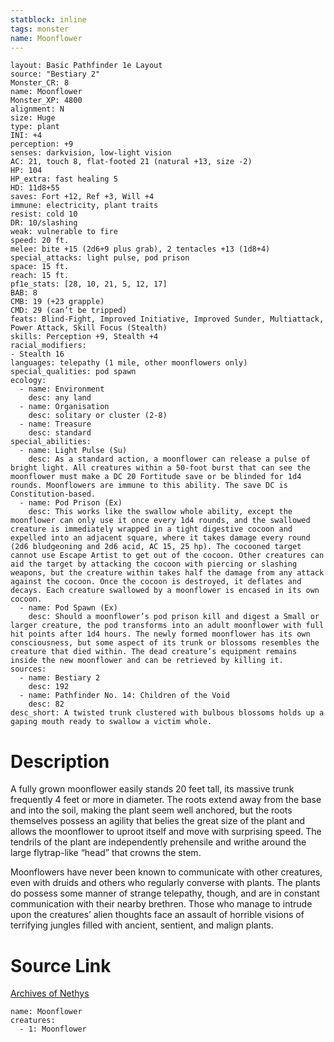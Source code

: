 ```yaml
---
statblock: inline
tags: monster
name: Moonflower
---
```

```statblock
layout: Basic Pathfinder 1e Layout
source: "Bestiary 2"
Monster_CR: 8
name: Moonflower
Monster_XP: 4800
alignment: N
size: Huge
type: plant
INI: +4
perception: +9
senses: darkvision, low-light vision
AC: 21, touch 8, flat-footed 21 (natural +13, size -2)
HP: 104
HP_extra: fast healing 5
HD: 11d8+55
saves: Fort +12, Ref +3, Will +4
immune: electricity, plant traits
resist: cold 10
DR: 10/slashing
weak: vulnerable to fire
speed: 20 ft.
melee: bite +15 (2d6+9 plus grab), 2 tentacles +13 (1d8+4)
special_attacks: light pulse, pod prison
space: 15 ft.
reach: 15 ft.
pf1e_stats: [28, 10, 21, 5, 12, 17]
BAB: 8
CMB: 19 (+23 grapple)
CMD: 29 (can’t be tripped)
feats: Blind-Fight, Improved Initiative, Improved Sunder, Multiattack, Power Attack, Skill Focus (Stealth)
skills: Perception +9, Stealth +4
racial_modifiers:
- Stealth 16
languages: telepathy (1 mile, other moonflowers only)
special_qualities: pod spawn
ecology:
  - name: Environment
    desc: any land
  - name: Organisation
    desc: solitary or cluster (2-8)
  - name: Treasure
    desc: standard
special_abilities:
  - name: Light Pulse (Su)
    desc: As a standard action, a moonflower can release a pulse of bright light. All creatures within a 50-foot burst that can see the moonflower must make a DC 20 Fortitude save or be blinded for 1d4 rounds. Moonflowers are immune to this ability. The save DC is Constitution-based.
  - name: Pod Prison (Ex)
    desc: This works like the swallow whole ability, except the moonflower can only use it once every 1d4 rounds, and the swallowed creature is immediately wrapped in a tight digestive cocoon and expelled into an adjacent square, where it takes damage every round (2d6 bludgeoning and 2d6 acid, AC 15, 25 hp). The cocooned target cannot use Escape Artist to get out of the cocoon. Other creatures can aid the target by attacking the cocoon with piercing or slashing weapons, but the creature within takes half the damage from any attack against the cocoon. Once the cocoon is destroyed, it deflates and decays. Each creature swallowed by a moonflower is encased in its own cocoon.
  - name: Pod Spawn (Ex)
    desc: Should a moonflower’s pod prison kill and digest a Small or larger creature, the pod transforms into an adult moonflower with full hit points after 1d4 hours. The newly formed moonflower has its own consciousness, but some aspect of its trunk or blossoms resembles the creature that died within. The dead creature’s equipment remains inside the new moonflower and can be retrieved by killing it.
sources:
  - name: Bestiary 2
    desc: 192
  - name: Pathfinder No. 14: Children of the Void
    desc: 82
desc_short: A twisted trunk clustered with bulbous blossoms holds up a gaping mouth ready to swallow a victim whole.
```
# Description
A fully grown moonflower easily stands 20 feet tall, its massive trunk frequently 4 feet or more in diameter. The roots extend away from the base and into the soil, making the plant seem well anchored, but the roots themselves possess an agility that belies the great size of the plant and allows the moonflower to uproot itself and move with surprising speed. The tendrils of the plant are independently prehensile and writhe around the large flytrap-like “head” that crowns the stem.

Moonflowers have never been known to communicate with other creatures, even with druids and others who regularly converse with plants. The plants do possess some manner of strange telepathy, though, and are in constant communication with their nearby brethren. Those who manage to intrude upon the creatures’ alien thoughts face an assault of horrible visions of terrifying jungles filled with ancient, sentient, and malign plants.
# Source Link
[Archives of Nethys](https://aonprd.com/MonsterDisplay.aspx?ItemName=Moonflower)
```encounter-table
name: Moonflower
creatures:
  - 1: Moonflower
```
